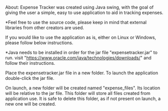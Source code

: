 About:
Expense Tracker was created using Java swing, with the goal of giving
the user a simple, easy to use application to aid in tracking expenses.

*Feel free to use the source code, please keep in mind that external libraries
from other creators are used.

If you would like to use the application as is, either on Linux or Windows, 
please follow below instructions.

*Java needs to be installed in order for the jar file "expensetracker.jar" to run.
visit "https://www.oracle.com/java/technologies/downloads/" and follow their instructions.

Place the expensetracker.jar file in a new folder. To launch the application 
double-click the jar file. 

On launch, a new folder will be created named "expense_files". Its location will 
be relative to the jar file. This folder will store all files created from application 
use. It is safe to delete this folder, as if not present on launch, a new one will be created.